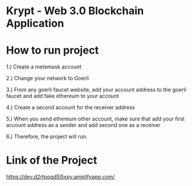 # Krypt - Web 3.0 Blockchain Application

# How to run project
1.) Create a metemask account

2.) Change your network to Goerli

3.) From any goerli faucet website, add your account address to the goerli faucet and add fake ethereum to your account

4.) Create a second account for the receiver address

5.) When you send ethereum other account, make sure that add your first account address as a sender and add second one as a receiver

6.) Therefore, the project will run. 


# Link of the Project 
https://dev.d2rtpogd5l5xpy.amplifyapp.com/

